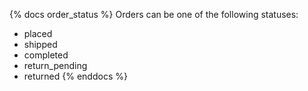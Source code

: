 {% docs order_status %}
Orders can be one of the following statuses:
- placed
- shipped
- completed
- return_pending
- returned
{% enddocs %}
